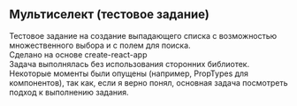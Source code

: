 <h2>Мультиселект (тестовое задание)</h2>
Тестовое задание на создание выпадающего списка с возможностью множественного выбора и с полем для поиска.<br>
Сделано на основе create-react-app<br>
Задача выполнялась без использования сторонних библиотек.<br>
Некоторые моменты были опущены (например, PropTypes для компонентов), так как, если я верно понял, основная задача посмотреть подход к выполнению задания.<br>

